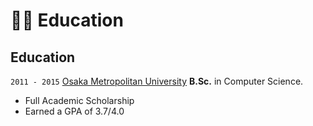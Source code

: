 # 👨‍🎓 Education

## Education

`2011 - 2015` [Osaka Metropolitan University](https://www.omu.ac.jp/) **B.Sc.** in Computer Science.

- Full Academic Scholarship
- Earned a GPA of 3.7/4.0